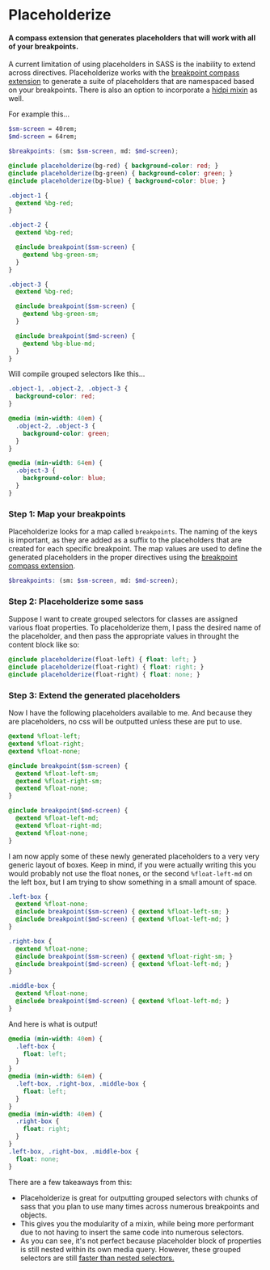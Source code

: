 # Placeholderize
#### A compass extension that generates placeholders that will work with all of your breakpoints.

A current limitation of using placeholders in SASS is the inability to extend across directives. Placeholderize works with the [breakpoint compass extension](http://http://www.breakpoint-sass.com/) to generate a suite of placeholders that are namespaced based on your breakpoints. There is also an option to incorporate a [hidpi mixin](https://github.com/kaelig/hidpi) as well.

For example this...
```scss
$sm-screen = 40rem;
$md-screen = 64rem;

$breakpoints: (sm: $sm-screen, md: $md-screen);

@include placeholderize(bg-red) { background-color: red; }
@include placeholderize(bg-green) { background-color: green; }
@include placeholderize(bg-blue) { background-color: blue; }

.object-1 {
  @extend %bg-red;
}

.object-2 {
  @extend %bg-red;

  @include breakpoint($sm-screen) {
    @extend %bg-green-sm;
  }
}

.object-3 {
  @extend %bg-red;

  @include breakpoint($sm-screen) {
    @extend %bg-green-sm;
  }

  @include breakpoint($md-screen) {
    @extend %bg-blue-md;
  }
}
```

Will compile grouped selectors like this...

```scss
.object-1, .object-2, .object-3 {
  background-color: red;
}

@media (min-width: 40em) {
  .object-2, .object-3 {
    background-color: green;
  }
}

@media (min-width: 64em) {
  .object-3 {
    background-color: blue;
  }
}
```

### Step 1: Map your breakpoints
Placeholderize looks for a map called `breakpoints`. The naming of the keys is important, as they are added as a suffix to the placeholders that are created for each specific breakpoint. The map values are used to define the generated placeholders in the proper directives using the [breakpoint compass extension](http://http://www.breakpoint-sass.com/).

```scss
$breakpoints: (sm: $sm-screen, md: $md-screen);
```

### Step 2: Placeholderize some sass
Suppose I want to create grouped selectors for classes are assigned various float properties. To placeholderize them, I pass the desired name of the placeholder, and then pass the appropriate values in throught the content block like so:

```scss
@include placeholderize(float-left) { float: left; }
@include placeholderize(float-right) { float: right; }
@include placeholderize(float-right) { float: none; }
```

### Step 3: Extend the generated placeholders
Now I have the following placeholders available to me. And because they are placeholders, no css will be outputted unless these are put to use.

```scss
@extend %float-left;
@extend %float-right;
@extend %float-none;

@include breakpoint($sm-screen) {
  @extend %float-left-sm;
  @extend %float-right-sm;
  @extend %float-none;
}

@include breakpoint($md-screen) {
  @extend %float-left-md;
  @extend %float-right-md;
  @extend %float-none;
}

```
I am now apply some of these newly generated placeholders to a very very generic layout of boxes. Keep in mind, if you were actually writing this you would probably not use the float nones, or the second `%float-left-md` on the left box, but I am trying to show something in a small amount of space.

```scss
.left-box {
  @extend %float-none;
  @include breakpoint($sm-screen) { @extend %float-left-sm; }
  @include breakpoint($md-screen) { @extend %float-left-md; }
}

.right-box {
  @extend %float-none;
  @include breakpoint($sm-screen) { @extend %float-right-sm; }
  @include breakpoint($md-screen) { @extend %float-left-md; }
}

.middle-box {
  @extend %float-none;
  @include breakpoint($md-screen) { @extend %float-left-md; }
}
```

And here is what is output!

```scss
@media (min-width: 40em) {
  .left-box {
    float: left;
  }
}
@media (min-width: 64em) {
  .left-box, .right-box, .middle-box {
    float: left;
  }
}
@media (min-width: 40em) {
  .right-box {
    float: right;
  }
}
.left-box, .right-box, .middle-box {
  float: none;
}
```
There are a few takeaways from this:
  * Placeholderize is great for outputting grouped selectors with chunks of sass that you plan to use many times across numerous breakpoints and objects.
  * This gives you the modularity of a mixin, while being more performant due to not having to insert the same code into numerous selectors.
  * As you can see, it's not perfect because placeholder block of properties is still nested within its own media query. However, these grouped selectors are still [faster than nested selectors.](http://screwlewse.com/2010/08/different-css-techniques-and-their-performance/)

